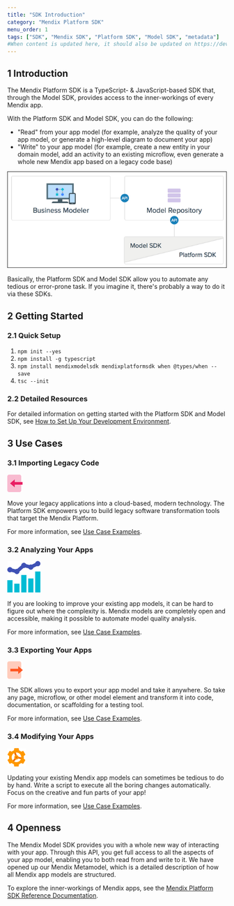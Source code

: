 ```yaml
---
title: "SDK Introduction"
category: "Mendix Platform SDK"
menu_order: 1
tags: ["SDK", "Mendix SDK", "Platform SDK", "Model SDK", "metadata"]
#When content is updated here, it should also be updated on https://developers.mendix.com/sdk/, contact Ben.
---
```


## 1 Introduction

The Mendix Platform SDK is a TypeScript- & JavaScript-based  SDK that, through the Model SDK, provides access to the inner-workings of every Mendix app. 

With the Platform SDK and Model SDK, you can do the following:

* "Read" from your app model (for example, analyze the quality of your app model, or generate a high-level diagram to document your app)
* "Write" to your app model (for example, create a new entity in your domain model, add an activity to an existing microflow, even generate  a whole new Mendix app based on a legacy code base)

![](attachments/sdk-intro/sdk-diagram.png) 

Basically, the Platform SDK and Model SDK allow you to automate any tedious or error-prone task. If you imagine it, there's probably a way to do it via these SDKs.

## 2 Getting Started

### 2.1 Quick Setup

1. `npm init --yes`
2. `npm install -g typescript`
3. `npm install mendixmodelsdk mendixplatformsdk when @types/when --save`
4. `tsc --init`

### 2.2 Detailed Resources

For detailed information on getting started with the Platform SDK and Model SDK, see [How to Set Up Your Development Environment](setting-up-your-development-environment).

## 3 Use Cases

### 3.1 Importing Legacy Code

![](attachments/16714511/16844116.png)

Move your legacy applications into a cloud-based, modern technology.  The Platform SDK empowers you to build legacy software transformation tools that target the Mendix Platform. 

For more information, see [Use Case Examples](sdk-use-cases#importing).

### 3.2 Analyzing Your Apps

![](attachments/16714511/16844117.png)

If you are looking to improve your existing app models, it can be hard  to figure out where the complexity is. Mendix models are completely open and accessible, making it possible to automate model quality analysis.

For more information, see [Use Case Examples](sdk-use-cases#analyzing).

### 3.3 Exporting Your Apps

![](attachments/16714511/16844114.png) 

The SDK allows you to export your app model and take it anywhere. So  take any page, microflow, or other model element and transform it into code, documentation, or scaffolding for a testing tool. 

For more information, see [Use Case Examples](sdk-use-cases#exporting).

### 3.4 Modifying Your Apps

![](attachments/16714511/16844115.png) 

Updating your existing Mendix app models can sometimes be tedious to do by hand. Write a script to execute all the boring changes automatically. Focus on the creative and fun parts of your app! 

For more information, see [Use Case Examples](sdk-use-cases#modifying).

## 4 Openness

The Mendix Model SDK provides you with a whole new way of interacting with your app. Through this API, you get full access to all the aspects of your app model, enabling you to both read from and write to it. We have opened up our Mendix Metamodel, which is a detailed description of how all Mendix app models are structured.

To explore the inner-workings of Mendix apps, see the [Mendix Platform SDK Reference Documentation](sdk-refguide). 
